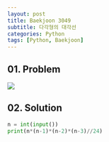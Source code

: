 ```yaml
---
layout: post
title: Baekjoon 3049
subtitle: 다각형의 대각선
categories: Python
tags: [Python, Baekjoon]
---
```


## 01. Problem

<img src="https://github.com/WoojinJeonkr/WoojinJeonkr.github.io/blob/main/assets/images/post_image/baekjoon/baekjoon_3049.png?raw=true">

## 02. Solution

```Python
n = int(input())
print(n*(n-1)*(n-2)*(n-3)//24)
```
